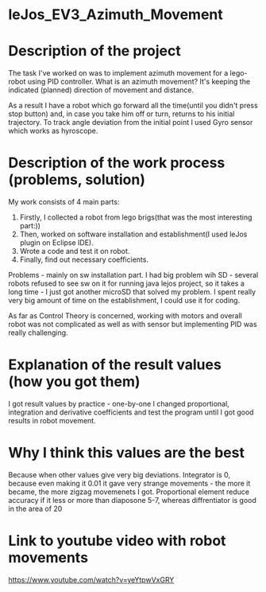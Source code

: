 # leJos_EV3_Azimuth_Movement
#  Description of the project
The task I've worked on was to implement azimuth movement for a lego-robot using PID controller.
What is an azimuth movement? It's keeping the indicated (planned) direction of movement and distance.

As a result I have a robot which go forward all the time(until you didn't press stop button) and, in case you take him off or turn,  returns to his initial trajectory.
To track angle deviation from the initial point I used Gyro sensor which works as hyroscope.
# Description of the work process (problems, solution)
My work consists of 4 main parts:
1) Firstly, I collected a robot from lego brigs(that was the most interesting part:))
2) Then, worked on software installation and establishment(I used leJos plugin on Eclipse IDE).
3) Wrote a code and test it on robot.
4) Finally, find out necessary coefficients.

Problems - mainly on sw installation part. I had big problem wih SD - several robots refused to see sw on it for running java lejos project, so it takes a long time - I just got another microSD that solved my problem. I spent really very big amount of time on the establishment, I could use it for coding.

As far as Control Theory is concerned, working with motors and overall robot was not complicated as well as with sensor but implementing PID was really challenging.

# Explanation of the result values (how you got them)
I got result values by practice - one-by-one I changed proportional, integration and derivative coefficients and test the program until I got good results in robot movement.

# Why I think this values are the best
Because when other values give very big deviations. Integrator is 0, because even making it 0.01 it gave very strange movements - the more it became, the more zigzag movemenets I got.
Proportional element reduce accuracy if it less or more than diaposone 5-7, whereas diffrentiator is good in the area of 20
# Link to youtube video with robot movements

https://www.youtube.com/watch?v=yeYtpwVxGRY
